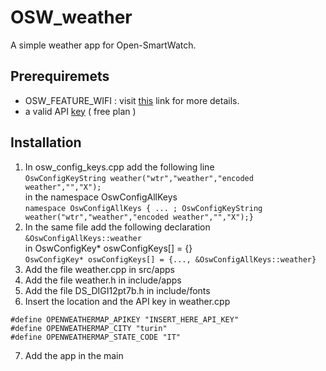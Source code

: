 # OSW_weather
A simple weather app for Open-SmartWatch.

## Prerequiremets
  - OSW_FEATURE_WIFI : visit [this](https://open-smartwatch.github.io/resources/firmware/) link for more details.
  - a valid API [key](https://openweathermap.org/api) ( free plan )
## Installation
1. In osw_config_keys.cpp add the following line   
  `OswConfigKeyString weather("wtr","weather","encoded weather","","X");`  
  in the namespace OswConfigAllKeys  
  `namespace OswConfigAllKeys { ... ; OswConfigKeyString weather("wtr","weather","encoded weather","","X");}`
2. In the same file add the following declaration  
  `&OswConfigAllKeys::weather`  
  in OswConfigKey* oswConfigKeys[] = {}  
  `OswConfigKey* oswConfigKeys[] = {..., &OswConfigAllKeys::weather}`
3. Add the file weather.cpp in src/apps
4. Add the file weather.h in include/apps
5. Add the file DS_DIGI12pt7b.h in include/fonts
6. Insert the location and the API key in weather.cpp  
```
#define OPENWEATHERMAP_APIKEY "INSERT_HERE_API_KEY"
#define OPENWEATHERMAP_CITY "turin"    
#define OPENWEATHERMAP_STATE_CODE "IT"    
```
7. Add the app in the main

  
